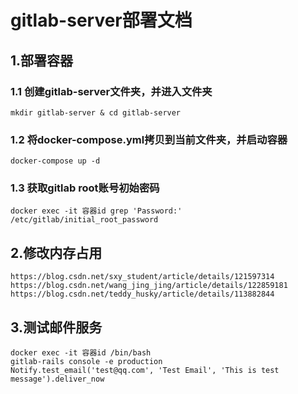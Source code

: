 # gitlab-server部署文档

## 1.部署容器

### 1.1 创建gitlab-server文件夹，并进入文件夹

```
mkdir gitlab-server & cd gitlab-server
```

### 1.2 将docker-compose.yml拷贝到当前文件夹，并启动容器

```
docker-compose up -d
```

### 1.3 获取gitlab root账号初始密码

```
docker exec -it 容器id grep 'Password:' /etc/gitlab/initial_root_password
```

## 2.修改内存占用

```
https://blog.csdn.net/sxy_student/article/details/121597314
https://blog.csdn.net/wang_jing_jing/article/details/122859181
https://blog.csdn.net/teddy_husky/article/details/113882844
```

## 3.测试邮件服务

```
docker exec -it 容器id /bin/bash
gitlab-rails console -e production
Notify.test_email('test@qq.com', 'Test Email', 'This is test message').deliver_now
```